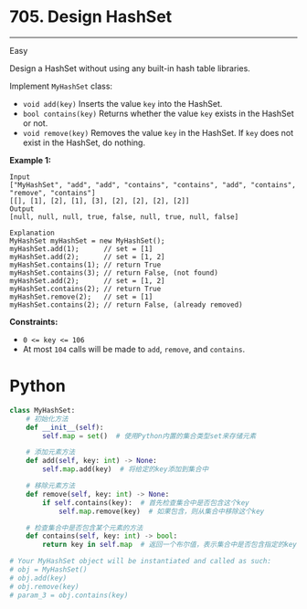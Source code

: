 # 705. Design HashSet

---

Easy

Design a HashSet without using any built-in hash table libraries.

Implement `MyHashSet` class:

- `void add(key)` Inserts the value `key` into the HashSet.
- `bool contains(key)` Returns whether the value `key` exists in the HashSet or not.
- `void remove(key)` Removes the value `key` in the HashSet. If `key` does not exist in the HashSet, do nothing.

**Example 1:**

```
Input
["MyHashSet", "add", "add", "contains", "contains", "add", "contains", "remove", "contains"]
[[], [1], [2], [1], [3], [2], [2], [2], [2]]
Output
[null, null, null, true, false, null, true, null, false]

Explanation
MyHashSet myHashSet = new MyHashSet();
myHashSet.add(1);      // set = [1]
myHashSet.add(2);      // set = [1, 2]
myHashSet.contains(1); // return True
myHashSet.contains(3); // return False, (not found)
myHashSet.add(2);      // set = [1, 2]
myHashSet.contains(2); // return True
myHashSet.remove(2);   // set = [1]
myHashSet.contains(2); // return False, (already removed)
```

**Constraints:**

- `0 <= key <= 106`
- At most `104` calls will be made to `add`, `remove`, and `contains`.

# Python

```python
class MyHashSet:
    # 初始化方法
    def __init__(self):
        self.map = set()  # 使用Python内置的集合类型set来存储元素

    # 添加元素方法
    def add(self, key: int) -> None:
        self.map.add(key)  # 将给定的key添加到集合中

    # 移除元素方法
    def remove(self, key: int) -> None:
        if self.contains(key):  # 首先检查集合中是否包含这个key
            self.map.remove(key)  # 如果包含，则从集合中移除这个key

    # 检查集合中是否包含某个元素的方法
    def contains(self, key: int) -> bool:
        return key in self.map  # 返回一个布尔值，表示集合中是否包含指定的key

# Your MyHashSet object will be instantiated and called as such:
# obj = MyHashSet()
# obj.add(key)
# obj.remove(key)
# param_3 = obj.contains(key)
```